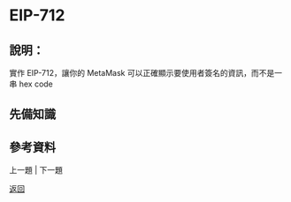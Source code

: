 # EIP-712

## 說明：
實作 EIP-712，讓你的 MetaMask 可以正確顯示要使用者簽名的資訊，而不是一串 hex code

## 先備知識

## 參考資料

上一題 | 下一題

[返回](./README.md)